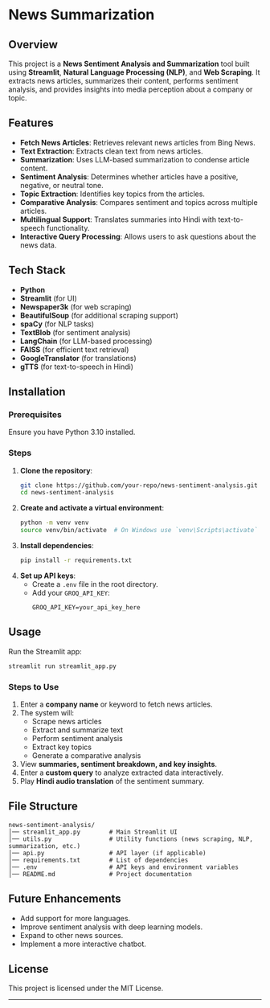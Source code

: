 # News Summarization

## Overview
This project is a **News Sentiment Analysis and Summarization** tool built using **Streamlit**, **Natural Language Processing (NLP)**, and **Web Scraping**. It extracts news articles, summarizes their content, performs sentiment analysis, and provides insights into media perception about a company or topic.

## Features
- **Fetch News Articles**: Retrieves relevant news articles from Bing News.
- **Text Extraction**: Extracts clean text from news articles.
- **Summarization**: Uses LLM-based summarization to condense article content.
- **Sentiment Analysis**: Determines whether articles have a positive, negative, or neutral tone.
- **Topic Extraction**: Identifies key topics from the articles.
- **Comparative Analysis**: Compares sentiment and topics across multiple articles.
- **Multilingual Support**: Translates summaries into Hindi with text-to-speech functionality.
- **Interactive Query Processing**: Allows users to ask questions about the news data.

## Tech Stack
- **Python**
- **Streamlit** (for UI)
- **Newspaper3k** (for web scraping)
- **BeautifulSoup** (for additional scraping support)
- **spaCy** (for NLP tasks)
- **TextBlob** (for sentiment analysis)
- **LangChain** (for LLM-based processing)
- **FAISS** (for efficient text retrieval)
- **GoogleTranslator** (for translations)
- **gTTS** (for text-to-speech in Hindi)

## Installation
### Prerequisites
Ensure you have Python 3.10 installed.

### Steps
1. **Clone the repository**:
   ```bash
   git clone https://github.com/your-repo/news-sentiment-analysis.git
   cd news-sentiment-analysis
   ```
2. **Create and activate a virtual environment**:
   ```bash
   python -m venv venv
   source venv/bin/activate  # On Windows use `venv\Scripts\activate`
   ```
3. **Install dependencies**:
   ```bash
   pip install -r requirements.txt
   ```
4. **Set up API keys**:
   - Create a `.env` file in the root directory.
   - Add your `GROQ_API_KEY`:
     ```
     GROQ_API_KEY=your_api_key_here
     ```

## Usage
Run the Streamlit app:
```bash
streamlit run streamlit_app.py
```

### Steps to Use
1. Enter a **company name** or keyword to fetch news articles.
2. The system will:
   - Scrape news articles
   - Extract and summarize text
   - Perform sentiment analysis
   - Extract key topics
   - Generate a comparative analysis
3. View **summaries, sentiment breakdown, and key insights**.
4. Enter a **custom query** to analyze extracted data interactively.
5. Play **Hindi audio translation** of the sentiment summary.

## File Structure
```
news-sentiment-analysis/
│── streamlit_app.py        # Main Streamlit UI
│── utils.py                # Utility functions (news scraping, NLP, summarization, etc.)
│── api.py                  # API layer (if applicable)
│── requirements.txt        # List of dependencies
│── .env                    # API keys and environment variables
│── README.md               # Project documentation
```

## Future Enhancements
- Add support for more languages.
- Improve sentiment analysis with deep learning models.
- Expand to other news sources.
- Implement a more interactive chatbot.

## License
This project is licensed under the MIT License.

---



